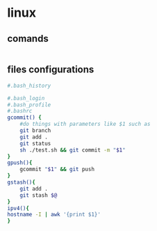 # linux
## comands
```sh

```
## files configurations
```bash
#.bash_history  

#.bash_login  
#.bash_profile  
#.bashrc
gcommit() {
    #do things with parameters like $1 such as
    git branch
    git add .
    git status
    sh ./test.sh && git commit -m "$1"
}
gpush(){
    gcommit "$1" && git push
}
gstash(){
    git add .
    git stash $@
}
ipv4(){
hostname -I | awk '{print $1}'
}

```